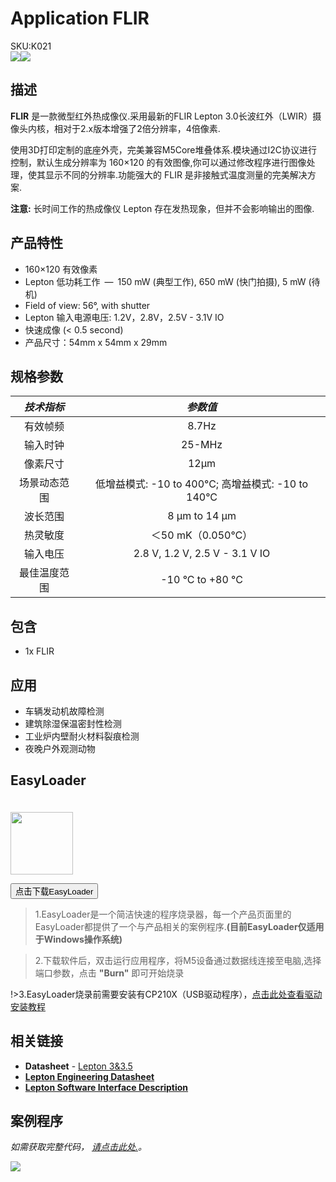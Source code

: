 # Application FLIR

<div class="badge badge-pill badge-primary product_sku_tag">SKU:K021</div>

<div class="product_pic"><img src="assets/img/product_pics/app/app_flir_01.webp"><img src="assets/img/product_pics/app/app_flir_02.webp"></div>

## 描述

**FLIR** 是一款微型红外热成像仪.采用最新的FLIR Lepton 3.0长波红外（LWIR）摄像头内核，相对于2.x版本增强了2倍分辨率，4倍像素.

使用3D打印定制的底座外壳，完美兼容M5Core堆叠体系.模块通过I2C协议进行控制，默认生成分辨率为 160×120 的有效图像,你可以通过修改程序进行图像处理，使其显示不同的分辨率.功能强大的 FLIR 是非接触式温度测量的完美解决方案.

**注意:** 长时间工作的热成像仪 Lepton 存在发热现象，但并不会影响输出的图像.


## 产品特性

- 160×120 有效像素
- Lepton 低功耗工作 — 150 mW (典型工作), 650 mW (快门拍摄), 5 mW (待机)
- Field of view: 56°, with shutter
- Lepton 输入电源电压: 1.2V，2.8V，2.5V - 3.1V IO
- 快速成像 (< 0.5 second)
- 产品尺寸：54mm x 54mm x 29mm

## 规格参数

| *技术指标* | *参数值*  |
| :-----------: | :------:  |
| 有效帧频 | 8.7Hz      |
| 输入时钟  | 25-MHz|
| 像素尺寸  | 12µm       |
| 场景动态范围 | 低增益模式: -10 to 400°C; 高增益模式: -10 to 140°C |
| 波长范围 | 8 µm to 14 µm       |
| 热灵敏度	| ＜50 mK（0.050℃）       |
| 输入电压	| 2.8 V, 1.2 V, 2.5 V - 3.1 V IO       |
| 最佳温度范围	| -10 °C to +80 °C |

## 包含

- 1x FLIR

## 应用

- 车辆发动机故障检测
- 建筑除湿保温密封性检测
- 工业炉内壁耐火材料裂痕检测
- 夜晚户外观测动物

## EasyLoader

<img src="https://m5stack.oss-cn-shenzhen.aliyuncs.com/image/EasyLoader_logo.webp" width="100px" style="margin-top:20px">

<a href="https://m5stack.oss-cn-shenzhen.aliyuncs.com/EasyLoader/Application/FLIR/EasyLoader_APP_FLIR_Lepton_Bot.exe"><button type="button" class="btn btn-primary">点击下载EasyLoader</button></a>

>1.EasyLoader是一个简洁快速的程序烧录器，每一个产品页面里的EasyLoader都提供了一个与产品相关的案例程序.**(目前EasyLoader仅适用于Windows操作系统)**

>2.下载软件后，双击运行应用程序，将M5设备通过数据线连接至电脑,选择端口参数，点击 **"Burn"** 即可开始烧录

!>3.EasyLoader烧录前需要安装有CP210X（USB驱动程序），[点击此处查看驱动安装教程](zh_CN/related_documents/M5Burner#安装串口驱动)

## 相关链接

- **Datasheet** - [Lepton 3&3.5](https://m5stack.oss-cn-shenzhen.aliyuncs.com/resource/docs/datasheet/application/lepton-3-3.5-datasheet_en.pdf)
- **[Lepton Engineering Datasheet](https://m5stack.oss-cn-shenzhen.aliyuncs.com/resource/docs/datasheet/application/flir-lepton-engineering-datasheet_en.pdf)**
- **[Lepton Software Interface Description](https://m5stack.oss-cn-shenzhen.aliyuncs.com/resource/docs/datasheet/application/flir-lepton-software-interface-description-document_en.pdf)**

## 案例程序

*如需获取完整代码， [请点击此处.](https://github.com/m5stack/Applications-Lepton3.0/tree/master/lepton3/Src/Lepton_Bot)。*

<img src="assets/img/product_pics/app/app_flir_03.webp">

<script>

   var purchase_link = 'https://m5stack.com/collections/m5-application/products/flir-radiometric-lepton';
   anchor_search(purchase_link);
   scrollFunc();

</script>
